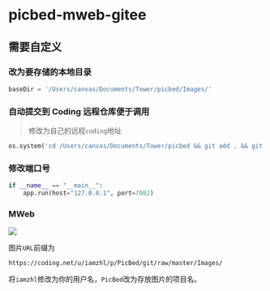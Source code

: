 # picbed-mweb-gitee

## 需要自定义

### 改为要存储的本地目录
```python
baseDir = '/Users/canvas/Documents/Tower/picbed/Images/'
```

### 自动提交到 Coding 远程仓库便于调用

> 修改为自己的远程`coding`地址

```python
os.system('cd /Users/canvas/Documents/Tower/picbed && git add . && git commit -m "Added some imgs" && git push origin master')
```

### 修改端口号

```python
if __name__ == "__main__":
	app.run(host="127.0.0.1", port=7002)
```

### MWeb

![](https://gitee.com/athlonreg/picbed/raw/master/Images/60/8bfa1f2c5f8e9a3a9479823ae4ad43.jpg)

图片`URL`前缀为

`https://coding.net/u/iamzhl/p/PicBed/git/raw/master/Images/`

将`iamzhl`修改为你的用户名，`PicBed`改为存放图片的项目名。
